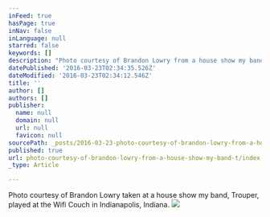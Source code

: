 ```yaml
---
inFeed: true
hasPage: true
inNav: false
inLanguage: null
starred: false
keywords: []
description: "Photo courtesy of Brandon Lowry from a house show my band, Trouper played at the Wifi Couch.\_"
datePublished: '2016-03-23T02:34:35.526Z'
dateModified: '2016-03-23T02:34:12.546Z'
title: ''
author: []
authors: []
publisher:
  name: null
  domain: null
  url: null
  favicon: null
sourcePath: _posts/2016-03-23-photo-courtesy-of-brandon-lowry-from-a-house-show-my-band-t.md
published: true
url: photo-courtesy-of-brandon-lowry-from-a-house-show-my-band-t/index.html
_type: Article

---
```

Photo courtesy of Brandon Lowry taken at a house show my band, Trouper, played at the Wifi Couch in Indianapolis, Indiana. ![](https://the-grid-user-content.s3-us-west-2.amazonaws.com/393b5deb-c1ab-46fc-af4a-d6aebfd8b29f.jpg)